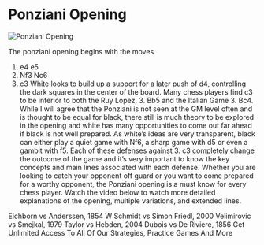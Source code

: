 # Ponziani Opening

![Ponziani Opening](https://www.thechesswebsite.com/wp-content/uploads/2012/07/ponziani-big.jpg)


The ponziani opening begins with the moves
1. e4 e5
2. Nf3 Nc6
3. c3
White looks to build up a support for a later push of d4, controlling the dark squares in the center of the board.
Many chess players find c3 to be inferior to both the Ruy Lopez, 3. Bb5 and the Italian Game 3. Bc4. While I will agree that the Ponziani is not seen at the GM level often and is thought to be equal for black, there still is much theory to be explored in the opening and white has many opportunities to come out far ahead if black is not well prepared.
As white’s ideas are very transparent, black can either play a quiet game with Nf6, a sharp game with d5 or even a gambit with f5. Each of these defenses against 3. c3 completely change the outcome of the game and it’s very important to know the key concepts and main lines associated with each defense.
Whether you are looking to catch your opponent off guard or you want to come prepared for a worthy opponent, the Ponziani opening is a must know for every chess player.
Watch the video below to watch more detailed explanations of the opening, multiple variations, and extended lines.




Eichborn vs Anderssen, 1854
W Schmidt vs Simon Friedl, 2000
Velimirovic vs Smejkal, 1979
Taylor vs Hebden, 2004
Dubois vs De Riviere, 1856
Get Unlimited Access To All Of Our Strategies, Practice Games And More